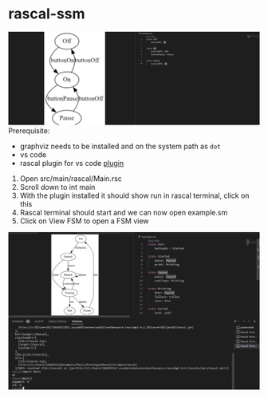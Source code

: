 # rascal-ssm

![Animated preview](live-fsm.gif)
Prerequisite:
* graphviz needs to be installed and on the system path as `dot`
* vs code
* rascal plugin for vs code [plugin](https://marketplace.visualstudio.com/items?itemName=usethesource.rascalmpl)


1. Open src/main/rascal/Main.rsc
2. Scroll down to int main
3. With the plugin installed it should show run in rascal terminal, click on this
4. Rascal terminal should start and we can now open example.sm
5. Click on View FSM to open a FSM view

![Preview](preview.PNG)
